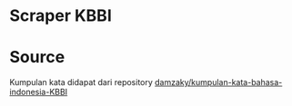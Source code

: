 # Scraper KBBI

# Source

Kumpulan kata didapat dari repository [damzaky/kumpulan-kata-bahasa-indonesia-KBBI](https://github.com/damzaky/kumpulan-kata-bahasa-indonesia-KBBI)
